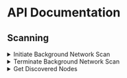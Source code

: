 # API Documentation

## Scanning

<details>
<summary>Initiate Background Network Scan</summary>

Initiate a background network scan to probe for vulnerabilities. This scan runs asynchronously, mapping potential nodes for hacking.

**Endpoint:** `POST /api/scan/initiate`

**Authorization:** Bearer token required

**Headers:**

```
Authorization: Bearer <your-access-token>
```

**Request Body:**  
_None_

**Success Response (202):**

```json
{
  "message": "Network scan initiated."
}
```

**Error Responses:**

**401 Unauthorized** – Missing or invalid token:

```json
{
  "error": "Invalid Token."
}
```

</details>

<details>
<summary>Terminate Background Network Scan</summary>

Terminate the active background network scan for the authenticated user.

**Endpoint:** `POST /api/scan/terminate`

**Authorization:** Bearer token required

**Headers:**

```
Authorization: Bearer <your-access-token>
```

**Request Body:**  
_None_

**Success Response (202):**

```json
{
  "message": "Network scan terminated."
}
```

**Error Responses:**

**401 Unauthorized** – Missing or invalid token:

```json
{
  "error": "Invalid Token."
}
```

</details>

<details>
<summary>Get Discovered Nodes</summary>

Retrieve a list of nodes discovered network scans.

**Endpoint:** `GET /api/scan/nodes`

**Authorization:** Bearer token required

**Headers:**

```
Authorization: Bearer <your-access-token>
```

**Request Body:**  
_None_

**Success Response (200):**

```json
{
  "nodes": [
    {
      "id": "426df7fd-e5ce-455c-99bb-48e60279825e",
      "userId": "e5dfc6c7-e257-4563-bf1a-e069be274db4",
      "createdAt": "2025-08-11T17:23:00.040Z",
      "updatedAt": "2025-08-11T17:23:00.040Z",
      "name": "security_contractor"
    },
    {
      "id": "ab028223-ad58-4ac4-bfc7-e01c7197c8b6",
      "userId": "e5dfc6c7-e257-4563-bf1a-e069be274db4",
      "createdAt": "2025-08-11T17:23:30.034Z",
      "updatedAt": "2025-08-11T17:23:30.034Z",
      "name": "private_research_lab"
    }
    // ...more nodes
  ]
}
```

**Error Responses:**

**401 Unauthorized** – Missing or invalid token:

```json
{
  "error": "Invalid Token."
}
```

</details>
